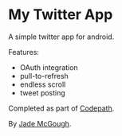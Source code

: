 My Twitter App
==============

A simple twitter app for android.

Features:
* OAuth integration
* pull-to-refresh
* endless scroll
* tweet posting

Completed as part of [Codepath](http://thecodepath.com/).

By [Jade McGough](http://www.thezets.com).
